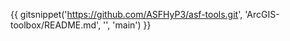 {{ gitsnippet('https://github.com/ASFHyP3/asf-tools.git', 'ArcGIS-toolbox/README.md', '', 'main') }}
